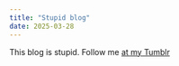 ```yaml
---
title: "Stupid blog"
date: 2025-03-28
---
```

This blog is stupid. Follow me [at my Tumblr](https://www.tumblr.com/spectral-analysis)
